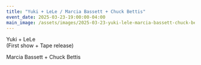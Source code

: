 ```yaml
---
title: "Yuki + LeLe / Marcia Bassett + Chuck Bettis"
event_date: 2025-03-23-19:00:00-04:00
main_image: /assets/images/2025-03-23-yuki-lele-marcia-bassett-chuck-bettis.jpeg
---
```


Yuki + LeLe<br>
(First show + Tape release)

Marcia Bassett + Chuck Bettis
